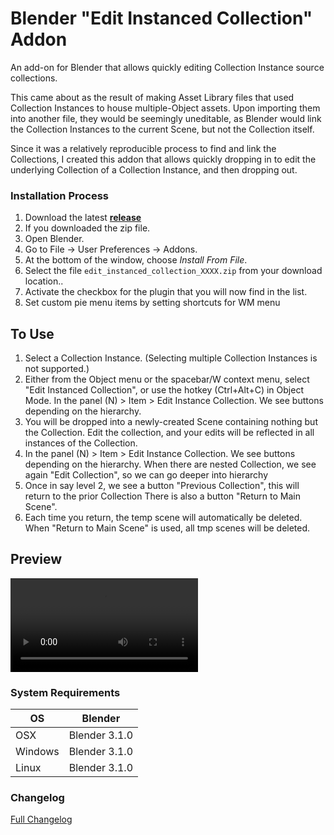 # Blender "Edit Instanced Collection" Addon
An add-on for Blender that allows quickly editing Collection Instance source collections.

This came about as the result of making Asset Library files that used Collection Instances to house multiple-Object assets.
Upon importing them into another file, they would be seemingly uneditable, as Blender would link the Collection Instances to
the current Scene, but not the Collection itself.

Since it was a relatively reproducible process to find and link the Collections, I created this addon that allows quickly
dropping in to edit the underlying Collection of a Collection Instance, and then dropping out.

<!-- ## To install

Either install the ZIP file from the release or clone this repository and use the
build_release.py script to build a ZIP file that you can install into Blender.
 -->

### Installation Process

1. Download the latest <b>[release](https://github.com/SuperFLEB/BlenderEditCollectionAddon/)</b>
2. If you downloaded the zip file.
3. Open Blender.
4. Go to File -> User Preferences -> Addons.
5. At the bottom of the window, choose *Install From File*.
6. Select the file `edit_instanced_collection_XXXX.zip` from your download location..
7. Activate the checkbox for the plugin that you will now find in the list.
8. Set custom pie menu items by setting shortcuts for WM menu

## To Use

1. Select a Collection Instance. (Selecting multiple Collection Instances is not supported.)
2. Either from the Object menu or the spacebar/W context menu, select "Edit Instanced Collection", or use the hotkey (Ctrl+Alt+C)
   in Object Mode. In the panel (N) > Item > Edit Instance Collection. We see buttons depending on the hierarchy.
3. You will be dropped into a newly-created Scene containing nothing but the Collection. Edit the collection, and your
   edits will be reflected in all instances of the Collection.
4. In the panel (N) > Item > Edit Instance Collection. We see buttons depending on the hierarchy.
   When there are nested Collection, we see again "Edit Collection", so we can go deeper into hierarchy
5. Once in say level 2, we see a button "Previous Collection", this will return to the prior Collection
   There is also a button "Return to Main Scene".
6. Each time you return, the temp scene will automatically be deleted.
   When "Return to Main Scene" is used, all tmp scenes will be deleted.

<!-- You can drill down to multiple levels, though you will have to be sure to clean up any temporary Scenes and Worlds
made by the addon (usually, using the Clean Up tools). -->

## Preview

!['Look UI'](https://raw.githubusercontent.com/wiki/schroef/BlenderEditCollectionAddon/Wiki/Edit-Easier-Workflow-v023-720p.mp4?v20220924)


### System Requirements

| **OS** | **Blender** |
| ------------- | ------------- |
| OSX | Blender 3.1.0 |
| Windows | Blender 3.1.0 |
| Linux | Blender 3.1.0 |


### Changelog
[Full Changelog](CHANGELOG.md)



